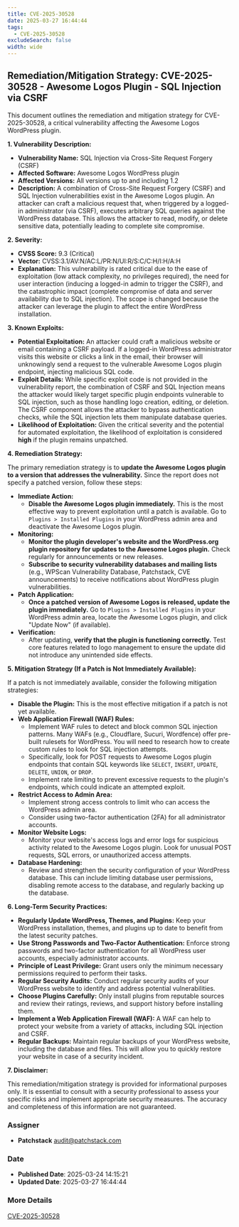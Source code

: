 ```yaml
---
title: CVE-2025-30528
date: 2025-03-27 16:44:44
tags:
  - CVE-2025-30528
excludeSearch: false
width: wide
---
```


## Remediation/Mitigation Strategy: CVE-2025-30528 - Awesome Logos Plugin - SQL Injection via CSRF

This document outlines the remediation and mitigation strategy for CVE-2025-30528, a critical vulnerability affecting the Awesome Logos WordPress plugin.

**1. Vulnerability Description:**

*   **Vulnerability Name:**  SQL Injection via Cross-Site Request Forgery (CSRF)
*   **Affected Software:** Awesome Logos WordPress plugin
*   **Affected Versions:** All versions up to and including 1.2
*   **Description:**  A combination of Cross-Site Request Forgery (CSRF) and SQL Injection vulnerabilities exist in the Awesome Logos plugin.  An attacker can craft a malicious request that, when triggered by a logged-in administrator (via CSRF), executes arbitrary SQL queries against the WordPress database. This allows the attacker to read, modify, or delete sensitive data, potentially leading to complete site compromise.

**2. Severity:**

*   **CVSS Score:** 9.3 (Critical)
*   **Vector:** CVSS:3.1/AV:N/AC:L/PR:N/UI:R/S:C/C:H/I:H/A:H
*   **Explanation:**  This vulnerability is rated critical due to the ease of exploitation (low attack complexity, no privileges required), the need for user interaction (inducing a logged-in admin to trigger the CSRF), and the catastrophic impact (complete compromise of data and server availability due to SQL injection).  The scope is changed because the attacker can leverage the plugin to affect the entire WordPress installation.

**3. Known Exploits:**

*   **Potential Exploitation:** An attacker could craft a malicious website or email containing a CSRF payload. If a logged-in WordPress administrator visits this website or clicks a link in the email, their browser will unknowingly send a request to the vulnerable Awesome Logos plugin endpoint, injecting malicious SQL code.
*   **Exploit Details:** While specific exploit code is not provided in the vulnerability report, the combination of CSRF and SQL Injection means the attacker would likely target specific plugin endpoints vulnerable to SQL injection, such as those handling logo creation, editing, or deletion. The CSRF component allows the attacker to bypass authentication checks, while the SQL injection lets them manipulate database queries.
*   **Likelihood of Exploitation:** Given the critical severity and the potential for automated exploitation, the likelihood of exploitation is considered **high** if the plugin remains unpatched.

**4. Remediation Strategy:**

The primary remediation strategy is to **update the Awesome Logos plugin to a version that addresses the vulnerability.**  Since the report does not specify a patched version, follow these steps:

*   **Immediate Action:**
    *   **Disable the Awesome Logos plugin immediately.** This is the most effective way to prevent exploitation until a patch is available.  Go to `Plugins > Installed Plugins` in your WordPress admin area and deactivate the Awesome Logos plugin.
*   **Monitoring:**
    *   **Monitor the plugin developer's website and the WordPress.org plugin repository for updates to the Awesome Logos plugin.** Check regularly for announcements or new releases.
    *   **Subscribe to security vulnerability databases and mailing lists** (e.g., WPScan Vulnerability Database, Patchstack, CVE announcements) to receive notifications about WordPress plugin vulnerabilities.
*   **Patch Application:**
    *   **Once a patched version of Awesome Logos is released, update the plugin immediately.**  Go to `Plugins > Installed Plugins` in your WordPress admin area, locate the Awesome Logos plugin, and click "Update Now" (if available).
*   **Verification:**
    *   After updating, **verify that the plugin is functioning correctly.** Test core features related to logo management to ensure the update did not introduce any unintended side effects.

**5. Mitigation Strategy (If a Patch is Not Immediately Available):**

If a patch is not immediately available, consider the following mitigation strategies:

*   **Disable the Plugin:** This is the most effective mitigation if a patch is not yet available.
*   **Web Application Firewall (WAF) Rules:**
    *   Implement WAF rules to detect and block common SQL injection patterns.  Many WAFs (e.g., Cloudflare, Sucuri, Wordfence) offer pre-built rulesets for WordPress. You will need to research how to create custom rules to look for SQL injection attempts.
    *   Specifically, look for POST requests to Awesome Logos plugin endpoints that contain SQL keywords like `SELECT`, `INSERT`, `UPDATE`, `DELETE`, `UNION`, or `DROP`.
    *   Implement rate limiting to prevent excessive requests to the plugin's endpoints, which could indicate an attempted exploit.
*   **Restrict Access to Admin Area:**
    *   Implement strong access controls to limit who can access the WordPress admin area.
    *   Consider using two-factor authentication (2FA) for all administrator accounts.
*   **Monitor Website Logs:**
    *   Monitor your website's access logs and error logs for suspicious activity related to the Awesome Logos plugin.  Look for unusual POST requests, SQL errors, or unauthorized access attempts.
*   **Database Hardening:**
    *   Review and strengthen the security configuration of your WordPress database. This can include limiting database user permissions, disabling remote access to the database, and regularly backing up the database.

**6. Long-Term Security Practices:**

*   **Regularly Update WordPress, Themes, and Plugins:** Keep your WordPress installation, themes, and plugins up to date to benefit from the latest security patches.
*   **Use Strong Passwords and Two-Factor Authentication:** Enforce strong passwords and two-factor authentication for all WordPress user accounts, especially administrator accounts.
*   **Principle of Least Privilege:** Grant users only the minimum necessary permissions required to perform their tasks.
*   **Regular Security Audits:** Conduct regular security audits of your WordPress website to identify and address potential vulnerabilities.
*   **Choose Plugins Carefully:** Only install plugins from reputable sources and review their ratings, reviews, and support history before installing them.
*   **Implement a Web Application Firewall (WAF):** A WAF can help to protect your website from a variety of attacks, including SQL injection and CSRF.
*   **Regular Backups:** Maintain regular backups of your WordPress website, including the database and files. This will allow you to quickly restore your website in case of a security incident.

**7. Disclaimer:**

This remediation/mitigation strategy is provided for informational purposes only. It is essential to consult with a security professional to assess your specific risks and implement appropriate security measures. The accuracy and completeness of this information are not guaranteed.

### Assigner
- **Patchstack** <audit@patchstack.com>

### Date
- **Published Date**: 2025-03-24 14:15:21
- **Updated Date**: 2025-03-27 16:44:44

### More Details
[CVE-2025-30528](https://www.cvedetails.com/cve/CVE-2025-30528)